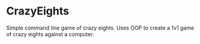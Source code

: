 # CrazyEights
Simple command line game of crazy eights. Uses OOP to create a 1v1 game of crazy eights against a computer.
